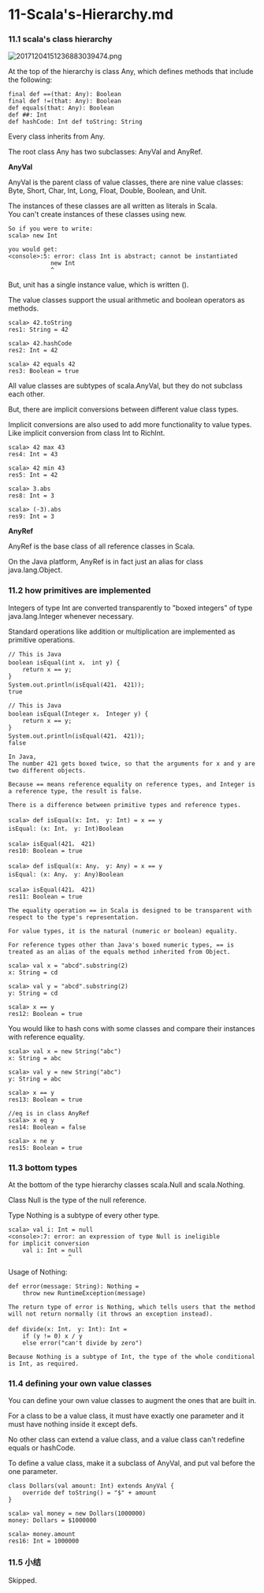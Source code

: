 # 11-Scala's-Hierarchy.md
### 11.1 scala's class hierarchy
![20171204151236883039474.png](http://op2oo1z8b.bkt.clouddn.com/20171204151236883039474.png)

At the top of the hierarchy is class Any, which defines methods that include the following:

```
final def ==(that: Any): Boolean 
final def !=(that: Any): Boolean 
def equals(that: Any): Boolean 
def ##: Int 
def hashCode: Int def toString: String
```

Every class inherits from Any.

The root class Any has two subclasses: AnyVal and AnyRef.

**AnyVal**

AnyVal is the parent class of value classes, there are nine value classes:  
Byte, Short, Char, Int, Long, Float, Double, Boolean, and Unit.

The instances of these classes are all written as literals in Scala.  
You can't create instances of these classes using new.

```
So if you were to write:
scala> new Int

you would get:
<console>:5: error: class Int is abstract; cannot be instantiated
            new Int 
            ^
```

But, unit has a single instance value, which is written ().

The value classes support the usual arithmetic and boolean operators as methods.

```
scala> 42.toString 
res1: String = 42

scala> 42.hashCode 
res2: Int = 42

scala> 42 equals 42 
res3: Boolean = true
```

All value classes are subtypes of scala.AnyVal, but they do not subclass each other.

But, there are implicit conversions between different value class types.

Implicit conversions are also used to add more functionality to value types.  
Like implicit conversion from class Int to RichInt.

```
scala> 42 max 43 
res4: Int = 43

scala> 42 min 43 
res5: Int = 42

scala> 3.abs 
res8: Int = 3

scala> (-3).abs 
res9: Int = 3
```
**AnyRef**

AnyRef is the base class of all reference classes in Scala.

On the Java platform, AnyRef is in fact just an alias for class java.lang.Object.


### 11.2 how primitives are implemented
Integers of type Int are converted transparently to "boxed integers" of type java.lang.Integer whenever necessary.

Standard operations like addition or multiplication are implemented as primitive operations.

```
// This is Java 
boolean isEqual(int x， int y) { 
    return x == y; 
} 
System.out.println(isEqual(421， 421));
true

// This is Java 
boolean isEqual(Integer x， Integer y) { 
    return x == y; 
} 
System.out.println(isEqual(421， 421));
false

In Java, 
The number 421 gets boxed twice, so that the arguments for x and y are two different objects.

Because == means reference equality on reference types, and Integer is a reference type, the result is false.

There is a difference between primitive types and reference types.
```

```
scala> def isEqual(x: Int， y: Int) = x == y 
isEqual: (x: Int， y: Int)Boolean

scala> isEqual(421， 421) 
res10: Boolean = true

scala> def isEqual(x: Any， y: Any) = x == y 
isEqual: (x: Any， y: Any)Boolean

scala> isEqual(421， 421)
res11: Boolean = true

The equality operation == in Scala is designed to be transparent with respect to the type's representation.

For value types, it is the natural (numeric or boolean) equality.

For reference types other than Java's boxed numeric types, == is treated as an alias of the equals method inherited from Object.

scala> val x = "abcd".substring(2) 
x: String = cd

scala> val y = "abcd".substring(2) 
y: String = cd

scala> x == y 
res12: Boolean = true
```
You would like to hash cons with some classes and compare their instances with reference equality.

```
scala> val x = new String("abc") 
x: String = abc

scala> val y = new String("abc") 
y: String = abc

scala> x == y 
res13: Boolean = true

//eq is in class AnyRef
scala> x eq y 
res14: Boolean = false

scala> x ne y 
res15: Boolean = true
```

### 11.3 bottom types
At the bottom of the type hierarchy classes scala.Null and scala.Nothing.

Class Null is the type of the null reference.

Type Nothing is a subtype of every other type.

```
scala> val i: Int = null 
<console>:7: error: an expression of type Null is ineligible 
for implicit conversion
    val i: Int = null 
                 ^
```
Usage of Nothing:

```
def error(message: String): Nothing = 
    throw new RuntimeException(message)
    
The return type of error is Nothing, which tells users that the method will not return normally (it throws an exception instead).

def divide(x: Int， y: Int): Int =
    if (y != 0) x / y 
    else error("can't divide by zero")
    
Because Nothing is a subtype of Int, the type of the whole conditional is Int, as required.
```

### 11.4 defining your own value classes
You can define your own value classes to augment the ones that are built in.

For a class to be a value class, it must have exactly one parameter and it must have nothing inside it except defs.

No other class can extend a value class, and a value class can't redefine equals or hashCode.

To define a value class, make it a subclass of AnyVal, and put val before the one parameter.

```
class Dollars(val amount: Int) extends AnyVal { 
    override def toString() = "$" + amount 
}

scala> val money = new Dollars(1000000) 
money: Dollars = $1000000 

scala> money.amount 
res16: Int = 1000000
```

### 11.5 小结
Skipped.



